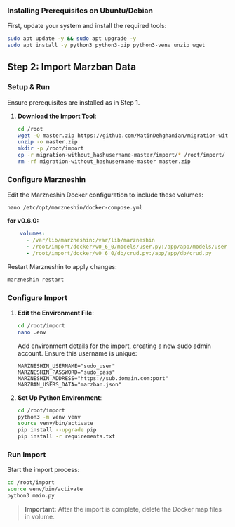 ### Installing Prerequisites on Ubuntu/Debian

First, update your system and install the required tools:

```bash
sudo apt update -y && sudo apt upgrade -y
sudo apt install -y python3 python3-pip python3-venv unzip wget
```

## Step 2: Import Marzban Data

### Setup & Run

Ensure prerequisites are installed as in Step 1.

1. **Download the Import Tool**:
   ```bash
   cd /root
   wget -O master.zip https://github.com/MatinDehghanian/migration-without_hashusername/archive/refs/heads/master.zip
   unzip -o master.zip
   mkdir -p /root/import
   cp -r migration-without_hashusername-master/import/* /root/import/
   rm -rf migration-without_hashusername-master master.zip
   ```

### Configure Marzneshin

Edit the Marzneshin Docker configuration to include these volumes:

```
nano /etc/opt/marzneshin/docker-compose.yml
```

**for v0.6.0:**

```yaml
    volumes:
      - /var/lib/marzneshin:/var/lib/marzneshin
      - /root/import/docker/v0_6_0/models/user.py:/app/app/models/user.py
      - /root/import/docker/v0_6_0/db/crud.py:/app/app/db/crud.py
```

Restart Marzneshin to apply changes:

```bash
marzneshin restart
```

### Configure Import

1. **Edit the Environment File**:
   ```bash
   cd /root/import
   nano .env
   ```

   Add environment details for the import, creating a new sudo admin account. Ensure this username is unique:

   ```
   MARZNESHIN_USERNAME="sudo_user"
   MARZNESHIN_PASSWORD="sudo_pass"
   MARZNESHIN_ADDRESS="https://sub.domain.com:port"
   MARZBAN_USERS_DATA="marzban.json"
   ```

2. **Set Up Python Environment**:
   ```bash
   cd /root/import
   python3 -m venv venv
   source venv/bin/activate
   pip install --upgrade pip
   pip install -r requirements.txt
   ```

### Run Import

Start the import process:

```bash
cd /root/import
source venv/bin/activate
python3 main.py
```

> **Important:** After the import is complete, delete the Docker map files in volume.
